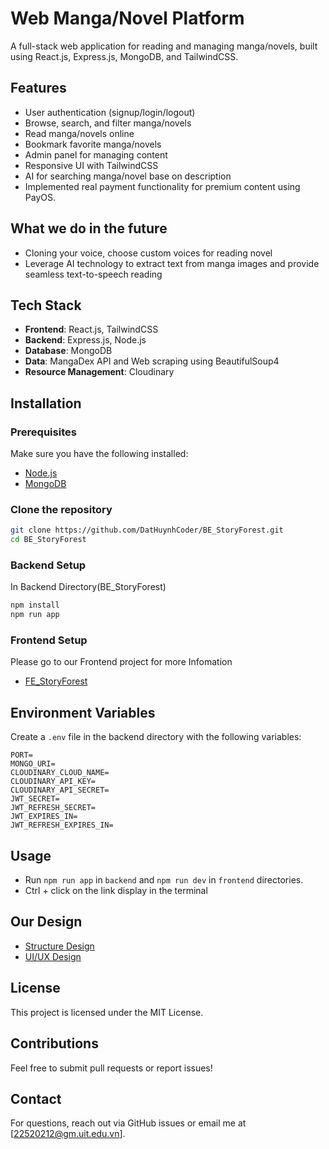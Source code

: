 # Web Manga/Novel Platform

A full-stack web application for reading and managing manga/novels, built using React.js, Express.js, MongoDB, and TailwindCSS.

## Features
- User authentication (signup/login/logout)
- Browse, search, and filter manga/novels
- Read manga/novels online
- Bookmark favorite manga/novels
- Admin panel for managing content
- Responsive UI with TailwindCSS
- AI for searching manga/novel base on description
- Implemented real payment functionality for premium content using PayOS.

## What we do in the future
- Cloning your voice, choose custom voices for reading novel
- Leverage AI technology to extract text from manga images and provide seamless text-to-speech reading

## Tech Stack

- **Frontend**: React.js, TailwindCSS
- **Backend**: Express.js, Node.js
- **Database**: MongoDB
- **Data**: MangaDex API and Web scraping using BeautifulSoup4
- **Resource Management**: Cloudinary

## Installation

### Prerequisites
Make sure you have the following installed:
- [Node.js](https://nodejs.org/)
- [MongoDB](https://www.mongodb.com/)

### Clone the repository
```sh
git clone https://github.com/DatHuynhCoder/BE_StoryForest.git
cd BE_StoryForest
```

### Backend Setup
In Backend Directory(BE_StoryForest)
```sh
npm install
npm run app
```

### Frontend Setup
Please go to our Frontend project for more Infomation
- [FE_StoryForest](https://github.com/DatHuynhCoder/FE_StoryForest)

## Environment Variables
Create a `.env` file in the backend directory with the following variables:
```
PORT=
MONGO_URI=
CLOUDINARY_CLOUD_NAME=
CLOUDINARY_API_KEY=
CLOUDINARY_API_SECRET=
JWT_SECRET=
JWT_REFRESH_SECRET=
JWT_EXPIRES_IN=
JWT_REFRESH_EXPIRES_IN=
```

## Usage
- Run `npm run app` in `backend` and `npm run dev` in `frontend` directories.
- Ctrl + click on the link display in the terminal

## Our Design
- [Structure Design](https://drive.google.com/file/d/18xYJh17B0YMIHlQm0kixvrh87Uz981Zm/view?usp=sharing)
- [UI/UX Design](https://www.figma.com/design/MgHOWUFJYKD3JFOCdivLWd/StoryForest---07---NT208?node-id=4-358&t=RELcnZrUQvG86DKQ-1)
## License
This project is licensed under the MIT License.

## Contributions
Feel free to submit pull requests or report issues!

## Contact
For questions, reach out via GitHub issues or email me at [22520212@gm.uit.edu.vn].
